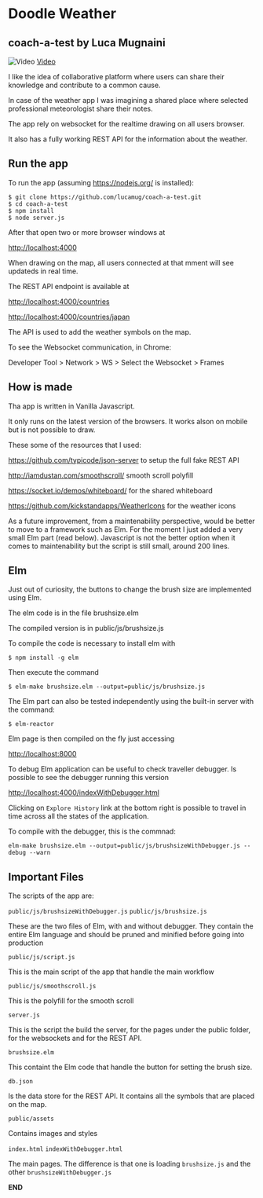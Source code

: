 
# Doodle Weather
## coach-a-test by Luca Mugnaini

![Video](https://i.ytimg.com/vi/oxVYKm47DNE/0.jpg)
[Video](http://www.youtube.com/watch?v=oxVYKm47DNE)


I like the idea of collaborative platform where users can share their knowledge and contribute to a common cause.

In case of the weather app I was imagining a shared place where selected professional meteorologist share their notes.

The app rely on websocket for the realtime drawing on all users browser.

It also has a fully working REST API for the information about the weather.

## Run the app

To run the app (assuming https://nodejs.org/ is installed):

```
$ git clone https://github.com/lucamug/coach-a-test.git
$ cd coach-a-test
$ npm install
$ node server.js
```

After that open two or more browser windows at

[http://localhost:4000](http://localhost:4000)

When drawing on the map, all users connected at that mment will see updateds in real time.

The REST API endpoint is available at

[http://localhost:4000/countries](http://localhost:4000/countries)

[http://localhost:4000/countries/japan](http://localhost:4000/countries/japan)

The API is used to add the weather symbols on the map.

To see the Websocket communication, in Chrome:

Developer Tool > Network > WS > Select the Websocket > Frames

## How is made

Tha app is written in Vanilla Javascript.

It only runs on the latest version of the browsers. It works alson on mobile but is not possible to draw.

These some of the resources that I used:

https://github.com/typicode/json-server to setup the full fake REST API

http://iamdustan.com/smoothscroll/ smooth scroll polyfill

https://socket.io/demos/whiteboard/ for the shared whiteboard

https://github.com/kickstandapps/WeatherIcons for the weather icons

As a future improvement, from a maintenability perspective, would be better to move to a framework such as Elm. For the moment I just added a very small Elm part (read below).
Javascript is not the better option when it comes to maintenability but the script is still small, around 200 lines.

## Elm

Just out of curiosity, the buttons to change the brush size are implemented using Elm.

The elm code is in the file brushsize.elm

The compiled version is in public/js/brushsize.js

To compile the code is necessary to install elm with

```
$ npm install -g elm
```

Then execute the command

```
$ elm-make brushsize.elm --output=public/js/brushsize.js
```

The Elm part can also be tested independently using the built-in server with the command:

`$ elm-reactor`

Elm page is then compiled on the fly just accessing

[http://localhost:8000](http://localhost:8000)

To debug Elm application can be useful to check traveller debugger.
Is possible to see the debugger running this version

[http://localhost:4000/indexWithDebugger.html](http://localhost:4000/indexWithDebugger.html)

Clicking on `Explore History` link at the bottom right is possible to travel in time across all the states of the application.

To compile with the debugger, this is the commnad:

`elm-make brushsize.elm --output=public/js/brushsizeWithDebugger.js --debug --warn`

## Important Files

The scripts of the app are:

`public/js/brushsizeWithDebugger.js`
`public/js/brushsize.js`

These are the two files of Elm, with and without debugger. They contain the entire Elm language and should be pruned and minified before going into  production

`public/js/script.js`

This is the main script of the app that handle the main workflow

`public/js/smoothscroll.js`

This is the polyfill for the smooth scroll

`server.js`

This is the script the build the server, for the pages under the public folder, for the websockets and for the REST API.

`brushsize.elm`

This containt the Elm code that handle the button for setting the brush size.

`db.json`

Is the data store for the REST API. It contains all the symbols that are placed on the map.

`public/assets`

Contains images and styles

`index.html`
`indexWithDebugger.html`

The main pages. The difference is that one is loading `brushsize.js` and the other `brushsizeWithDebugger.js`

__END__
